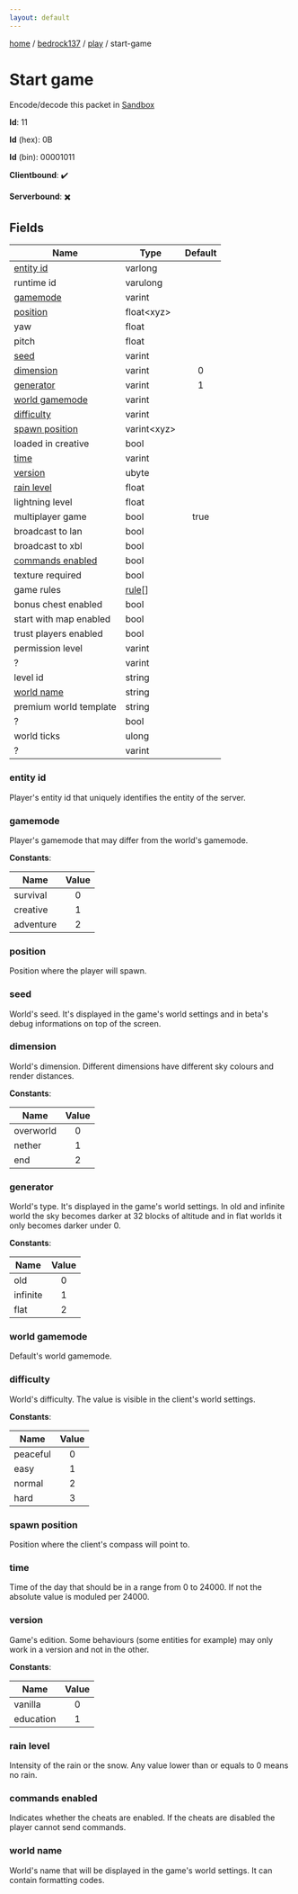 ```yaml
---
layout: default
---
```


[home](/)  /  [bedrock137](/protocol/bedrock137)  /  [play](/protocol/bedrock137/play)  /  start-game

# Start game

Encode/decode this packet in [Sandbox](../../../sandbox/bedrock137#Play.StartGame)

**Id**: 11

**Id** (hex): 0B

**Id** (bin): 00001011

**Clientbound**: ✔️

**Serverbound**: ✖️

## Fields

Name | Type | Default
---|---|:---:
[entity id](#entity-id) | varlong | 
runtime id | varulong | 
[gamemode](#gamemode) | varint | 
[position](#position) | float&lt;xyz&gt; | 
yaw | float | 
pitch | float | 
[seed](#seed) | varint | 
[dimension](#dimension) | varint | 0
[generator](#generator) | varint | 1
[world gamemode](#world-gamemode) | varint | 
[difficulty](#difficulty) | varint | 
[spawn position](#spawn-position) | varint&lt;xyz&gt; | 
loaded in creative | bool | 
[time](#time) | varint | 
[version](#version) | ubyte | 
[rain level](#rain-level) | float | 
lightning level | float | 
multiplayer game | bool | true
broadcast to lan | bool | 
broadcast to xbl | bool | 
[commands enabled](#commands-enabled) | bool | 
texture required | bool | 
game rules | [rule](/protocol/bedrock137/types/rule)[] | 
bonus chest enabled | bool | 
start with map enabled | bool | 
trust players enabled | bool | 
permission level | varint | 
? | varint | 
level id | string | 
[world name](#world-name) | string | 
premium world template | string | 
? | bool | 
world ticks | ulong | 
? | varint | 

### entity id

Player's entity id that uniquely identifies the entity of the server.

### gamemode

Player's gamemode that may differ from the world's gamemode.

**Constants**:

Name | Value
---|:---:
survival | 0
creative | 1
adventure | 2

### position

Position where the player will spawn.

### seed

World's seed. It's displayed in the game's world settings and in beta's debug informations on top of the screen.

### dimension

World's dimension. Different dimensions have different sky colours and render distances.

**Constants**:

Name | Value
---|:---:
overworld | 0
nether | 1
end | 2

### generator

World's type. It's displayed in the game's world settings.
In old and infinite world the sky becomes darker at 32 blocks of altitude and in flat worlds it only becomes darker under 0.

**Constants**:

Name | Value
---|:---:
old | 0
infinite | 1
flat | 2

### world gamemode

Default's world gamemode.

### difficulty

World's difficulty. The value is visible in the client's world settings.

**Constants**:

Name | Value
---|:---:
peaceful | 0
easy | 1
normal | 2
hard | 3

### spawn position

Position where the client's compass will point to.

### time

Time of the day that should be in a range from 0 to 24000. If not the absolute value is moduled per 24000.

### version

Game's edition. Some behaviours (some entities for example) may only work in a version and not in the other.

**Constants**:

Name | Value
---|:---:
vanilla | 0
education | 1

### rain level

Intensity of the rain or the snow. Any value lower than or equals to 0 means no rain.

### commands enabled

Indicates whether the cheats are enabled. If the cheats are disabled the player cannot send commands.

### world name

World's name that will be displayed in the game's world settings. It can contain formatting codes.
